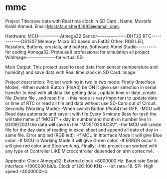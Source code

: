 # mmc

 
Project Title:save data with Real time clock in SD Card .
Name: Mostafa Kahlil Ahmed.
Email:Mostafa.elsherif.1995@gamail.com.


Hardware:
MCU-----------Atmega32         Sensor---------------DHT22
RTC-------------DS1307       Memory: Micro SD based on Fat32
Other: RGB LED, Resistors, Buttons, crystals, and battery.
Software:
Atmel Studio----------for coding Atmega32.
Proteuse8 professional for simulation all project.
WinImage---------------for virtual SD.

Main Output:
This project used to read data from sensor (temperature and humidity) and save data with Real time clock in SD Card.
 Image:
 
Project description:
Project working in two in two mode:
Firstly (Interface Mode):
-When switch Button (PinA4) be ON 
It give user selection in serial transfer to deal with all data like getting data , update time or date ,create file ,Delete file , and read file .
-this mode is very important to update date or time of RTC or read all file and data without use SD-Card out of Circuit. 
Secondly (Working Mode):
-When switch Button (PinA4) be OFF.
-MCU will Read data automatic and save it with file 
Every 5 minute (less for test) the will take name of “MOST” + day in number and month in number like 
In 03/08/2021 the data will save in file “MOST0308.CSV”.
-the MCU will create file for the day date of reading in excel sheet and append all date of day in same file.
Error and led (RGB led):
-If MCU in Interface Mode it will give Blue color.
-If MCU in Working Mode it will give Green color.
-If ERROR occur it will give red color and Stop working.
Finally:
-this project can worked with any type of Controller LIKE Microcontroller depended on arm cortex m4.






Appendix:
Clock Atmega32: External clock =8000000 Hz.
Baud rate Serial interface =1000000 bit/s.
Clock of I2C:100 KHz----bit rate=18.
SPI: High speed =4000000Hz.











